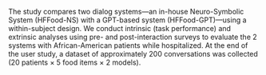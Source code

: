 The study compares two dialog systems—an in-house Neuro-Symbolic System (HFFood-NS) with a GPT-based system (HFFood-GPT)—using a within-subject design. 
We conduct intrinsic (task performance)  and extrinsic analyses using pre- and post-interaction surveys to evaluate the 2 systems with African-American patients while hospitalized.
At the end of the user study, a dataset of approximately 200 conversations was collected (20 patients × 5 food items × 2 models).
